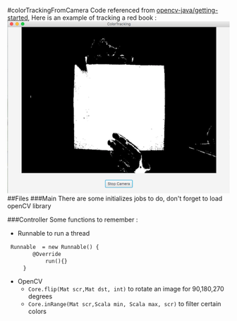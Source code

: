#colorTrackingFromCamera
Code referenced from [opencv-java/getting-started](https://github.com/opencv-java/getting-started/tree/master/FXHelloCV/src/it/polito/elite/teaching/cv), 
Here is an example of tracking a red book :
![Example](https://github.com/GabrielXia/OpenCVJava/blob/master/src/colorTrackingFromCamera/example.png)
##Files
###Main
There are some initializes jobs to do, don't forget to load openCV library

###Controller
Some functions to remember : 
- Runnable to run a thread
```
 Runnable  = new Runnable() {
        @Override 
            run(){}
     }
```
- OpenCV 
    - ```Core.flip(Mat scr,Mat dst, int)``` to rotate an image for 90,180,270 degrees
    - ```Core.inRange(Mat scr,Scala min, Scala max, scr)``` to filter certain colors